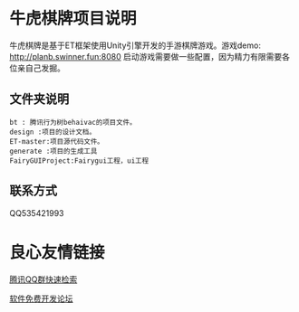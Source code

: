 # 牛虎棋牌项目说明
牛虎棋牌是基于ET框架使用Unity引擎开发的手游棋牌游戏。游戏demo: http://planb.swinner.fun:8080
启动游戏需要做一些配置，因为精力有限需要各位亲自己发掘。
## 文件夹说明
```
bt : 腾讯行为树behaivac的项目文件。
design :项目的设计文档。
ET-master:项目源代码文件。
generate :项目的生成工具
FairyGUIProject:Fairygui工程，ui工程

```
## 联系方式
QQ535421993


 # 良心友情链接

[腾讯QQ群快速检索](http://u.720life.cn/s/8cf73f7c)

[软件免费开发论坛](http://u.720life.cn/s/bbb01dc0)